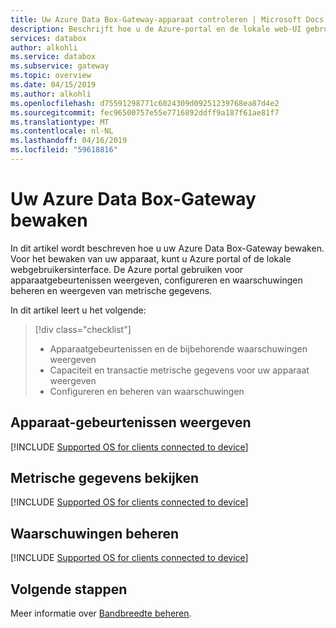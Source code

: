 ```yaml
---
title: Uw Azure Data Box-Gateway-apparaat controleren | Microsoft Docs
description: Beschrijft hoe u de Azure-portal en de lokale web-UI gebruiken voor het bewaken van uw Azure Data Box-Gateway.
services: databox
author: alkohli
ms.service: databox
ms.subservice: gateway
ms.topic: overview
ms.date: 04/15/2019
ms.author: alkohli
ms.openlocfilehash: d75591298771c6024309d09251239768ea87d4e2
ms.sourcegitcommit: fec96500757e55e7716892ddff9a187f61ae81f7
ms.translationtype: MT
ms.contentlocale: nl-NL
ms.lasthandoff: 04/16/2019
ms.locfileid: "59618816"
---
```

# <a name="monitor-your-azure-data-box-gateway"></a>Uw Azure Data Box-Gateway bewaken

In dit artikel wordt beschreven hoe u uw Azure Data Box-Gateway bewaken. Voor het bewaken van uw apparaat, kunt u Azure portal of de lokale webgebruikersinterface. De Azure portal gebruiken voor apparaatgebeurtenissen weergeven, configureren en waarschuwingen beheren en weergeven van metrische gegevens.

In dit artikel leert u het volgende:

> [!div class="checklist"]
> * Apparaatgebeurtenissen en de bijbehorende waarschuwingen weergeven
> * Capaciteit en transactie metrische gegevens voor uw apparaat weergeven
> * Configureren en beheren van waarschuwingen

## <a name="view-device-events"></a>Apparaat-gebeurtenissen weergeven

[!INCLUDE [Supported OS for clients connected to device](../../includes/data-box-edge-gateway-view-device-events.md)]

## <a name="view-metrics"></a>Metrische gegevens bekijken

[!INCLUDE [Supported OS for clients connected to device](../../includes/data-box-edge-gateway-view-metrics.md)]

## <a name="manage-alerts"></a>Waarschuwingen beheren

[!INCLUDE [Supported OS for clients connected to device](../../includes/data-box-edge-gateway-manage-alerts.md)]

## <a name="next-steps"></a>Volgende stappen

Meer informatie over [Bandbreedte beheren](data-box-gateway-manage-bandwidth-schedules.md).